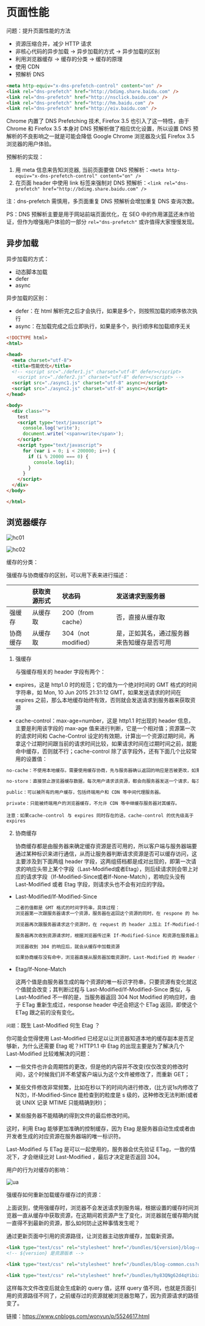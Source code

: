 # 页面性能

问题：提升页面性能的方法

- 资源压缩合并，减少 HTTP 请求
- 非核心代码的异步加载 -> 异步加载的方式 -> 异步加载的区别
- 利用浏览器缓存 -> 缓存的分类 -> 缓存的原理
- 使用 CDN
- 预解析 DNS

```html
<meta http-equiv="x-dns-prefetch-control" content="on" />
<link rel="dns-prefetch" href="http://bdimg.share.baidu.com" />
<link rel="dns-prefetch" href="http://nsclick.baidu.com" />
<link rel="dns-prefetch" href="http://hm.baidu.com" />
<link rel="dns-prefetch" href="http://eiv.baidu.com" />
```

Chrome 内置了 DNS Prefetching 技术, Firefox 3.5 也引入了这一特性，由于 Chrome 和 Firefox 3.5 本身对 DNS 预解析做了相应优化设置，所以设置 DNS 预解析的不良影响之一就是可能会降低 Google Chrome 浏览器及火狐 Firefox 3.5 浏览器的用户体验。

预解析的实现：

1. 用 meta 信息来告知浏览器, 当前页面要做 DNS 预解析：`<meta http-equiv="x-dns-prefetch-control" content="on" />`
2. 在页面 header 中使用 link 标签来强制对 DNS 预解析：`<link rel="dns-prefetch" href="http://bdimg.share.baidu.com" />`

注：dns-prefetch 需慎用，多页面重复 DNS 预解析会增加重复 DNS 查询次数。

PS：DNS 预解析主要是用于网站前端页面优化，在 SEO 中的作用湛蓝还未作验证，但作为增强用户体验的一部分 `rel="dns-prefetch"` 或许值得大家慢慢发现。

## 异步加载

异步加载的方式：

- 动态脚本加载
- defer
- async

异步加载的区别：

- defer：在 html 解析完之后才会执行，如果是多个，则按照加载的顺序依次执行
- async：在加载完成之后立即执行，如果是多个，执行顺序和加载顺序无关

```html
<!DOCTYPE html>
<html>

<head>
  <meta charset="utf-8">
  <title>性能优化</title>
  <!-- <script src="./defer1.js" charset="utf-8" defer></script>
    <script src="./defer2.js" charset="utf-8" defer></script> -->
  <script src="./async1.js" charset="utf-8" async></script>
  <script src="./async2.js" charset="utf-8" async></script>
</head>

<body>
  <div class="">
    test
    <script type="text/javascript">
      console.log('write');
      document.write('<span>write</span>');
    </script>
    <script type="text/javascript">
      for (var i = 0; i < 200000; i++) {
        if (i % 20000 === 0) {
          console.log(i);
        }
      }
    </script>
  </div>
</body>

</html>
```

## 浏览器缓存

![hc01](./img/hc01.png)

![hc02](./img/hc02.png)

缓存的分类：

强缓存与协商缓存的区别，可以用下表来进行描述：

|          | 获取资源形式 | 状态码              | 发送请求到服务器                           |
| :------- | :----------- | :------------------ | :----------------------------------------- |
| 强缓存   | 从缓存取     | 200（from cache）   | 否，直接从缓存取                           |
| 协商缓存 | 从缓存取     | 304（not modified） | 是，正如其名，通过服务器来告知缓存是否可用 |

1. 强缓存

    与强缓存相关的 header 字段有两个：

- expires，这是 http1.0 时的规范；它的值为一个绝对时间的 GMT 格式的时间字符串，如 Mon, 10 Jun 2015 21:31:12 GMT，如果发送请求的时间在 expires 之前，那么本地缓存始终有效，否则就会发送请求到服务器来获取资源

- cache-control：max-age=number，这是 http1.1 时出现的 header 信息，主要是利用该字段的 max-age 值来进行判断，它是一个相对值；资源第一次的请求时间和 Cache-Control 设定的有效期，计算出一个资源过期时间，再拿这个过期时间跟当前的请求时间比较，如果请求时间在过期时间之前，就能命中缓存，否则就不行；cache-control 除了该字段外，还有下面几个比较常用的设置值：

```txt
no-cache：不使用本地缓存。需要使用缓存协商，先与服务器确认返回的响应是否被更改，如果之前的响应中存在 ETag，那么请求的时候会与服务端验证，如果资源未被更改，则可以避免重新下载。

no-store：直接禁止游览器缓存数据，每次用户请求该资源，都会向服务器发送一个请求，每次都会下载完整的资源。

public：可以被所有的用户缓存，包括终端用户和 CDN 等中间代理服务器。

private：只能被终端用户的浏览器缓存，不允许 CDN 等中继缓存服务器对其缓存。
```

`注意：如果cache-control 与 expires 同时存在的话，cache-control 的优先级高于 expires`

2. 协商缓存

    协商缓存都是由服务器来确定缓存资源是否可用的，所以客户端与服务器端要通过某种标识来进行通信，从而让服务器判断请求资源是否可以缓存访问，这主要涉及到下面两组 header 字段，这两组搭档都是成对出现的，即第一次请求的响应头带上某个字段（Last-Modified或者Etag），则后续请求则会带上对应的请求字段（If-Modified-Since或者If-None-Match），若响应头没有 Last-Modified 或者 Etag 字段，则请求头也不会有对应的字段。

- Last-Modified/If-Modified-Since

    ```txt
    二者的值都是 GMT 格式的时间字符串，具体过程：
    浏览器第一次跟服务器请求一个资源，服务器在返回这个资源的同时，在 respone 的 header 加上 Last-Modified 的 header，这个 header 表示这个资源在服务器上的最后修改时间

    浏览器再次跟服务器请求这个资源时，在 request 的 header 上加上 If-Modified-Since 的 header，这个 header 的值就是上一次请求时返回的 Last-Modified 的值

    服务器再次收到资源请求时，根据浏览器传过来 If-Modified-Since 和资源在服务器上的最后修改时间判断资源是否有变化，如果没有变化则返回 304 Not Modified，但是不会返回资源内容；如果有变化，就正常返回资源内容。当服务器返回 304 Not Modified 的响应时，response header 中不会再添加 Last-Modified 的 header，因为既然资源没有变化，那么 Last-Modified 也就不会改变，这是服务器返回 304 时的 response header

    浏览器收到 304 的响应后，就会从缓存中加载资源

    如果协商缓存没有命中，浏览器直接从服务器加载资源时，Last-Modified 的 Header 在重新加载的时候会被更新，下次请求时，If-Modified-Since 会启用上次返回的 Last-Modified 值
    ```

- Etag/If-None-Match

    这两个值是由服务器生成的每个资源的唯一标识字符串，只要资源有变化就这个值就会改变；其判断过程与 Last-Modified/If-Modified-Since 类似，与 Last-Modified 不一样的是，当服务器返回 304 Not Modified 的响应时，由于 ETag 重新生成过，response header 中还会把这个 ETag 返回，即使这个 ETag 跟之前的没有变化。

`问题`：既生 Last-Modified 何生 Etag ？

你可能会觉得使用 Last-Modified 已经足以让浏览器知道本地的缓存副本是否足够新，为什么还需要 Etag 呢？HTTP1.1 中 Etag 的出现主要是为了解决几个 Last-Modified 比较难解决的问题：

- 一些文件也许会周期性的更改，但是他的内容并不改变(仅仅改变的修改时间)，这个时候我们并不希望客户端认为这个文件被修改了，而重新 GET；

- 某些文件修改非常频繁，比如在秒以下的时间内进行修改，(比方说1s内修改了N次)，If-Modified-Since 能检查到的粒度是 s 级的，这种修改无法判断(或者说 UNIX 记录 MTIME 只能精确到秒)；

- 某些服务器不能精确的得到文件的最后修改时间。

这时，利用 Etag 能够更加准确的控制缓存，因为 Etag 是服务器自动生成或者由开发者生成的对应资源在服务器端的唯一标识符。

Last-Modified 与 ETag 是可以一起使用的，服务器会优先验证 ETag，一致的情况下，才会继续比对 Last-Modified ，最后才决定是否返回 304。

用户的行为对缓存的影响：

![ua](./img/hc03.png)

强缓存如何重新加载缓存缓存过的资源：

上面说到，使用强缓存时，浏览器不会发送请求到服务端，根据设置的缓存时间浏览器一直从缓存中获取资源，在这期间若资源产生了变化，浏览器就在缓存期内就一直得不到最新的资源，那么如何防止这种事情发生呢？

通过更新页面中引用的资源路径，让浏览器主动放弃缓存，加载新资源。

```html
<link type="text/css" rel="stylesheet" href="/bundles/${version}/blog-common.css">
<!-- ${version} 是资源版本 -->

<link type="text/css" rel="stylesheet" href="/bundles/blog-common.css?query=-hy83QNg62d4qYibixJzxMJkbf1P9fTBlqv7SK5zVL01">

<link type="text/css" rel="stylesheet" href="/bundles/hy83QNg62d4qYibixJzxMJkbf1P9fTBlqv7SK5zVL01.css">
```

这样每次文件改变后就会生成新的 query 值，这样 query 值不同，也就是页面引用的资源路径不同了，之前缓存过的资源就被浏览器忽略了，因为资源请求的路径变了。

链接：https://www.cnblogs.com/wonyun/p/5524617.html
